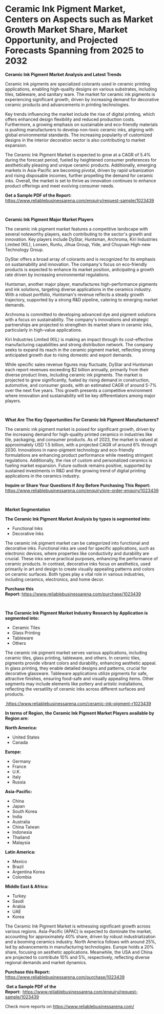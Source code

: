 <p><h1>Ceramic Ink Pigment Market, Centers on Aspects such as Market Growth Market Share, Market Opportunity, and Projected Forecasts Spanning from 2025 to 2032</h1></p><p><strong>Ceramic Ink Pigment Market Analysis and Latest Trends</strong></p>
<p><p>Ceramic ink pigments are specialized colorants used in ceramic printing applications, enabling high-quality designs on various substrates, including tiles, tableware, and sanitary ware. The market for ceramic ink pigments is experiencing significant growth, driven by increasing demand for decorative ceramic products and advancements in printing technologies. </p><p>Key trends influencing the market include the rise of digital printing, which offers enhanced design flexibility and reduced production costs. Furthermore, a growing emphasis on sustainable and eco-friendly materials is pushing manufacturers to develop non-toxic ceramic inks, aligning with global environmental standards. The increasing popularity of customized designs in the interior decoration sector is also contributing to market expansion.</p><p>The Ceramic Ink Pigment Market is expected to grow at a CAGR of 5.4% during the forecast period, fueled by heightened consumer preferences for aesthetically pleasing and unique ceramic products. Additionally, emerging markets in Asia-Pacific are becoming pivotal, driven by rapid urbanization and rising disposable incomes, further propelling the demand for ceramic inks. Overall, the market is set to thrive as innovation continues to enhance product offerings and meet evolving consumer needs.</p></p>
<p><strong>Get a Sample PDF of the Report:&nbsp;</strong> <a href="https://www.reliablebusinessarena.com/enquiry/request-sample/1023439?utm_campaign=2527&utm_medium=2&utm_source=Github&utm_content=ia&utm_term=07032025&utm_id=ceramic-ink-pigment">https://www.reliablebusinessarena.com/enquiry/request-sample/1023439</a></p>
<p>&nbsp;</p>
<p><strong>Ceramic Ink Pigment Major Market Players</strong></p>
<p><p>The ceramic ink pigment market features a competitive landscape with several noteworthy players, each contributing to the sector's growth and innovation. Key players include DyStar, Huntsman, Archroma, Kiri Industries Limited (KIL), Lonsen, Runtu, Jihua Group, Yide, and Chuyuan High-new Technology Group.</p><p>DyStar offers a broad array of colorants and is recognized for its emphasis on sustainability and innovation. The company's focus on eco-friendly products is expected to enhance its market position, anticipating a growth rate driven by increasing environmental regulations.</p><p>Huntsman, another major player, manufactures high-performance pigments and ink solutions, targeting diverse applications in the ceramics industry. With a robust portfolio, Huntsman's revenue reflects a steady growth trajectory, supported by a strong R&D pipeline, catering to emerging market demands.</p><p>Archroma is committed to developing advanced dye and pigment solutions with a focus on sustainability. The company's innovations and strategic partnerships are projected to strengthen its market share in ceramic inks, particularly in high-value applications.</p><p>Kiri Industries Limited (KIL) is making an impact through its cost-effective manufacturing capabilities and strong distribution network. The company seeks to expand its reach in the ceramic pigment market, reflecting strong anticipated growth due to rising domestic and export demands.</p><p>While specific sales revenue figures may fluctuate, DyStar and Huntsman each report revenues exceeding $2 billion annually, primarily from their diverse product lines, including ceramic ink pigments. The market is projected to grow significantly, fueled by rising demand in construction, automotive, and consumer goods, with an estimated CAGR of around 5-7% over the next five years. This growth presents a competitive environment where innovation and sustainability will be key differentiators among major players.</p></p>
<p>&nbsp;</p>
<p><strong>What Are The Key Opportunities For Ceramic Ink Pigment Manufacturers?</strong></p>
<p><p>The ceramic ink pigment market is poised for significant growth, driven by the increasing demand for high-quality printed ceramics in industries like tile, packaging, and consumer products. As of 2023, the market is valued at approximately USD 1.5 billion, with a projected CAGR of around 6% through 2030. Innovations in nano-pigment technology and eco-friendly formulations are enhancing product performance while meeting stringent regulations. Additionally, the rise of custom and personalized ceramics is fueling market expansion. Future outlook remains positive, supported by sustained investments in R&D and the growing trend of digital printing applications in the ceramics industry.</p></p>
<p><strong>Inquire or Share Your Questions If Any Before Purchasing This Report:</strong> <a href="https://www.reliablebusinessarena.com/enquiry/pre-order-enquiry/1023439?utm_campaign=2527&utm_medium=2&utm_source=Github&utm_content=ia&utm_term=07032025&utm_id=ceramic-ink-pigment">https://www.reliablebusinessarena.com/enquiry/pre-order-enquiry/1023439</a></p>
<p>&nbsp;</p>
<p><strong>Market Segmentation</strong></p>
<p><strong>The Ceramic Ink Pigment Market Analysis by types is segmented into:</strong></p>
<p><ul><li>Functional Inks</li><li>Decorative Inks</li></ul></p>
<p><p>The ceramic ink pigment market can be categorized into functional and decorative inks. Functional inks are used for specific applications, such as electronic devices, where properties like conductivity and durability are crucial. These inks serve practical purposes, enhancing the performance of ceramic products. In contrast, decorative inks focus on aesthetics, used primarily in art and design to create visually appealing patterns and colors on ceramic surfaces. Both types play a vital role in various industries, including ceramics, electronics, and home decor.</p></p>
<p><strong>Purchase this Report:&nbsp;</strong><a href="https://www.reliablebusinessarena.com/purchase/1023439?utm_campaign=2527&utm_medium=2&utm_source=Github&utm_content=ia&utm_term=07032025&utm_id=ceramic-ink-pigment">https://www.reliablebusinessarena.com/purchase/1023439</a></p>
<p>&nbsp;</p>
<p><strong>The Ceramic Ink Pigment Market Industry Research by Application is segmented into:</strong></p>
<p><ul><li>Ceramic Tiles</li><li>Glass Printing</li><li>Tableware</li><li>Others</li></ul></p>
<p><p>The ceramic ink pigment market serves various applications, including ceramic tiles, glass printing, tableware, and others. In ceramic tiles, pigments provide vibrant colors and durability, enhancing aesthetic appeal. In glass printing, they enable detailed designs and patterns, crucial for decorative glassware. Tableware applications utilize pigments for safe, attractive finishes, ensuring food-safe and visually appealing items. Other segments may include elements like pottery and artistic installations, reflecting the versatility of ceramic inks across different surfaces and products.</p></p>
<p><a href="https://www.reliablebusinessarena.com/ceramic-ink-pigment-r1023439?utm_campaign=2527&utm_medium=2&utm_source=Github&utm_content=ia&utm_term=07032025&utm_id=ceramic-ink-pigment">&nbsp;https://www.reliablebusinessarena.com/ceramic-ink-pigment-r1023439</a></p>
<p><strong>In terms of Region, the Ceramic Ink Pigment Market Players available by Region are:</strong></p>
<p>
    <p> <strong> North America: </strong>
        <ul>
            <li>United States</li>
            <li>Canada</li>
        </ul>
        </p> 
    <p> <strong> Europe: </strong>
        <ul>
            <li>Germany</li>
            <li>France</li>
            <li>U.K.</li>
            <li>Italy</li>
            <li>Russia</li>
        </ul>
        </p> 
    <p> <strong> Asia-Pacific: </strong>
        <ul>
            <li>China</li>
            <li>Japan</li>
            <li>South Korea</li>
            <li>India</li>
            <li>Australia</li>
            <li>China Taiwan</li>
            <li>Indonesia</li>
            <li>Thailand</li>
            <li>Malaysia</li>
        </ul>
        </p> 
    <p> <strong> Latin America: </strong>
        <ul>
            <li>Mexico</li>
            <li>Brazil</li>
            <li>Argentina Korea</li>
            <li>Colombia</li>
        </ul>
        </p> 
    <p> <strong> Middle East & Africa: </strong>
        <ul>
            <li>Turkey</li>
            <li>Saudi</li>
            <li>Arabia</li>
            <li>UAE</li>
            <li>Korea</li>
        </ul>
    </p>
    </p>
<p><p>The Ceramic Ink Pigment Market is witnessing significant growth across various regions. Asia-Pacific (APAC) is expected to dominate the market, accounting for approximately 40% share, driven by robust industrialization and a booming ceramics industry. North America follows with around 25%, led by advancements in manufacturing technologies. Europe holds a 20% share, focusing on aesthetic applications. Meanwhile, the USA and China are projected to contribute 10% and 5%, respectively, reflecting diverse regional demands and market dynamics.</p></p>
<p><strong>Purchase this Report: </strong><a href="https://www.reliablebusinessarena.com/purchase/1023439?utm_campaign=2527&utm_medium=2&utm_source=Github&utm_content=ia&utm_term=07032025&utm_id=ceramic-ink-pigment">https://www.reliablebusinessarena.com/purchase/1023439</a></p>
<p>&nbsp;<strong>Get a Sample PDF of the Report:&nbsp;&nbsp;</strong><a href="https://www.reliablebusinessarena.com/enquiry/request-sample/1023439?utm_campaign=2527&utm_medium=2&utm_source=Github&utm_content=ia&utm_term=07032025&utm_id=ceramic-ink-pigment">https://www.reliablebusinessarena.com/enquiry/request-sample/1023439</a></p>
<p><strong></strong></p>
<p>Check more reports on <a href="https://www.reliablebusinessarena.com/?utm_campaign=2527&utm_medium=2&utm_source=Github&utm_content=ia&utm_term=07032025&utm_id=ceramic-ink-pigment">https://www.reliablebusinessarena.com/</a></p>